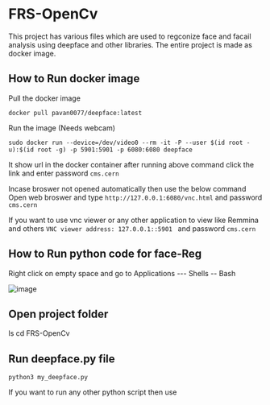 # FRS-OpenCv

This project has various files which are used to regconize face and facail analysis using deepface and other libraries.
The entire project is made as docker image.

How to Run docker image
--
Pull the docker image
```
docker pull pavan0077/deepface:latest
```
Run the image (Needs webcam)
```
sudo docker run --device=/dev/video0 --rm -it -P --user $(id root -u):$(id root -g) -p 5901:5901 -p 6080:6080 deepface
```
It show url in the docker container after running above command click the link and enter password ``` cms.cern ```

Incase broswer not opened automatically then use the below command
Open web broswer and type ``` http://127.0.0.1:6080/vnc.html ``` and password ``` cms.cern ```

If you want to use vnc viewer or any other application to view like Remmina and others
```VNC viewer address: 127.0.0.1::5901 ``` and password ``` cms.cern ```

How to Run python code for face-Reg
--
Right click on empty space and go to Applications --- Shells -- Bash


![image](https://github.com/pavankumar0077/FRS-OpenCv/assets/40380941/9c0c6874-da88-46c5-b503-18a49ef86d76)

Open project folder
--
ls
cd FRS-OpenCv

Run deepface.py file
--
```
python3 my_deepface.py
```

If you want to run any other python script
then use 
``` python3 <file-name.py>
```
